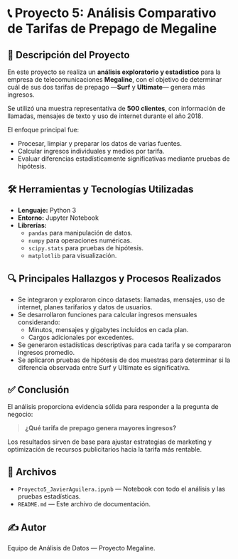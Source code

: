 # 📞 Proyecto 5: Análisis Comparativo de Tarifas de Prepago de Megaline

## 📑 Descripción del Proyecto

En este proyecto se realiza un **análisis exploratorio y estadístico** para la empresa de telecomunicaciones **Megaline**, con el objetivo de determinar cuál de sus dos tarifas de prepago —**Surf** y **Ultimate**— genera más ingresos.

Se utilizó una muestra representativa de **500 clientes**, con información de llamadas, mensajes de texto y uso de internet durante el año 2018.

El enfoque principal fue:
- Procesar, limpiar y preparar los datos de varias fuentes.
- Calcular ingresos individuales y medios por tarifa.
- Evaluar diferencias estadísticamente significativas mediante pruebas de hipótesis.

## 🛠️ Herramientas y Tecnologías Utilizadas

- **Lenguaje:** Python 3  
- **Entorno:** Jupyter Notebook  
- **Librerías:**  
  - `pandas` para manipulación de datos.
  - `numpy` para operaciones numéricas.
  - `scipy.stats` para pruebas de hipótesis.
  - `matplotlib` para visualización.

## 🔍 Principales Hallazgos y Procesos Realizados

- Se integraron y exploraron cinco datasets: llamadas, mensajes, uso de internet, planes tarifarios y datos de usuarios.
- Se desarrollaron funciones para calcular ingresos mensuales considerando:
  - Minutos, mensajes y gigabytes incluidos en cada plan.
  - Cargos adicionales por excedentes.
- Se generaron estadísticas descriptivas para cada tarifa y se compararon ingresos promedio.
- Se aplicaron pruebas de hipótesis de dos muestras para determinar si la diferencia observada entre Surf y Ultimate es significativa.

## ✅ Conclusión

El análisis proporciona evidencia sólida para responder a la pregunta de negocio:  
> **¿Qué tarifa de prepago genera mayores ingresos?**

Los resultados sirven de base para ajustar estrategias de marketing y optimización de recursos publicitarios hacia la tarifa más rentable.

## 📂 Archivos

- `Proyecto5_JavierAguilera.ipynb` — Notebook con todo el análisis y las pruebas estadísticas.
- `README.md` — Este archivo de documentación.

## ✍️ Autor

Equipo de Análisis de Datos — Proyecto Megaline.
